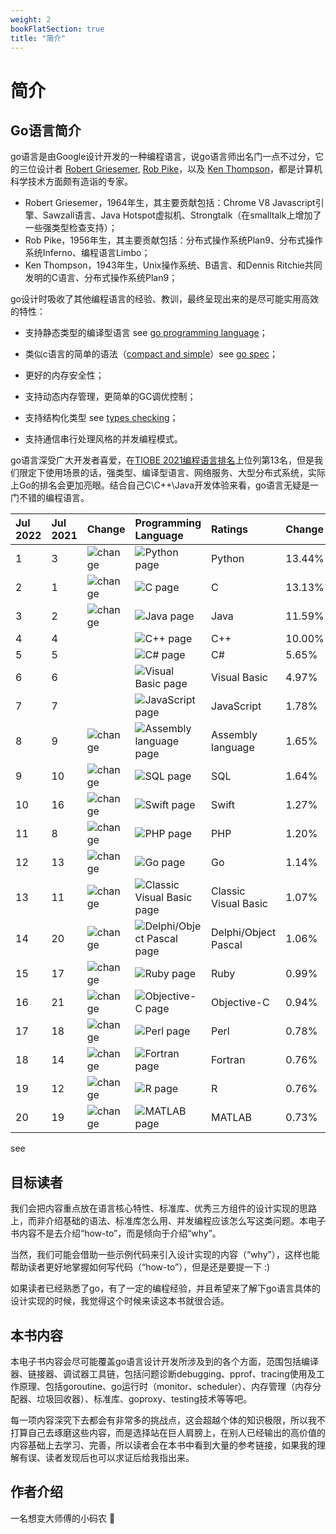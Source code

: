 ```yaml
---
weight: 2
bookFlatSection: true
title: "简介"
---
```


# 简介

## Go语言简介

go语言是由Google设计开发的一种编程语言，说go语言师出名门一点不过分，它的三位设计者 [Robert Griesemer](https://en.wikipedia.org/wiki/Robert_Griesemer_(computer_programmer)), [Rob Pike](https://en.wikipedia.org/wiki/Rob_Pike)，以及 [Ken Thompson](https://en.wikipedia.org/wiki/Ken_Thompson)，都是计算机科学技术方面颇有造诣的专家。

- Robert Griesemer，1964年生，其主要贡献包括：Chrome V8 Javascript引擎、Sawzall语言、Java Hotspot虚拟机、Strongtalk（在smalltalk上增加了一些强类型检查支持）；
- Rob Pike，1956年生，其主要贡献包括：分布式操作系统Plan9、分布式操作系统Inferno、编程语言Limbo；
- Ken Thompson，1943年生，Unix操作系统、B语言、和Dennis Ritchie共同发明的C语言、分布式操作系统Plan9；

go设计时吸收了其他编程语言的经验、教训，最终呈现出来的是尽可能实用高效的特性：

- 支持静态类型的编译型语言 see [go programming language][1]；

- 类似c语言的简单的语法（[compact and simple](https://go.dev/ref/spec#:~:text=The%20grammar%20is%20compact%20and%20simple%20to%20parse)）see [go spec][2]；

- 更好的内存安全性；

- 支持动态内存管理，更简单的GC调优控制；

- 支持结构化类型 see [types checking](https://medium.com/higher-order-functions/duck-typing-vs-structural-typing-vs-nominal-typing-e0881860bf10)；

- 支持通信串行处理风格的并发编程模式。

go语言深受广大开发者喜爱，在[TIOBE 2021编程语言排名][4]上位列第13名，但是我们限定下使用场景的话，强类型、编译型语言、网络服务、大型分布式系统，实际上Go的排名会更加亮眼。结合自己C\C++\Java开发体验来看，go语言无疑是一门不错的编程语言。

| Jul 2022 | Jul 2021 | Change                                                       | Programming Language                                         | Ratings              | Change |        |
| :------- | :------- | :----------------------------------------------------------- | :----------------------------------------------------------- | :------------------- | :----- | ------ |
| 1        | 3        | ![change](https://www.tiobe.com/wp-content/themes/tiobe/tpci/images/up.png) | ![Python page](https://www.tiobe.com/wp-content/themes/tiobe/tiobe-index/images/Python.png) | Python               | 13.44% | +2.48% |
| 2        | 1        | ![change](https://www.tiobe.com/wp-content/themes/tiobe/tpci/images/down.png) | ![C page](https://www.tiobe.com/wp-content/themes/tiobe/tiobe-index/images/C.png) | C                    | 13.13% | +1.50% |
| 3        | 2        | ![change](https://www.tiobe.com/wp-content/themes/tiobe/tpci/images/down.png) | ![Java page](https://www.tiobe.com/wp-content/themes/tiobe/tiobe-index/images/Java.png) | Java                 | 11.59% | +0.40% |
| 4        | 4        |                                                              | ![C++ page](https://www.tiobe.com/wp-content/themes/tiobe/tiobe-index/images/C__.png) | C++                  | 10.00% | +1.98% |
| 5        | 5        |                                                              | ![C# page](https://www.tiobe.com/wp-content/themes/tiobe/tiobe-index/images/C_.png) | C#                   | 5.65%  | +0.82% |
| 6        | 6        |                                                              | ![Visual Basic page](https://www.tiobe.com/wp-content/themes/tiobe/tiobe-index/images/Visual_Basic.png) | Visual Basic         | 4.97%  | +0.47% |
| 7        | 7        |                                                              | ![JavaScript page](https://www.tiobe.com/wp-content/themes/tiobe/tiobe-index/images/JavaScript.png) | JavaScript           | 1.78%  | -0.93% |
| 8        | 9        | ![change](https://www.tiobe.com/wp-content/themes/tiobe/tpci/images/up.png) | ![Assembly language page](https://www.tiobe.com/wp-content/themes/tiobe/tiobe-index/images/Assembly_language.png) | Assembly language    | 1.65%  | -0.76% |
| 9        | 10       | ![change](https://www.tiobe.com/wp-content/themes/tiobe/tpci/images/up.png) | ![SQL page](https://www.tiobe.com/wp-content/themes/tiobe/tiobe-index/images/SQL.png) | SQL                  | 1.64%  | +0.11% |
| 10       | 16       | ![change](https://www.tiobe.com/wp-content/themes/tiobe/tpci/images/upup.png) | ![Swift page](https://www.tiobe.com/wp-content/themes/tiobe/tiobe-index/images/Swift.png) | Swift                | 1.27%  | +0.20% |
| 11       | 8        | ![change](https://www.tiobe.com/wp-content/themes/tiobe/tpci/images/down.png) | ![PHP page](https://www.tiobe.com/wp-content/themes/tiobe/tiobe-index/images/PHP.png) | PHP                  | 1.20%  | -1.38% |
| 12       | 13       | ![change](https://www.tiobe.com/wp-content/themes/tiobe/tpci/images/up.png) | ![Go page](https://www.tiobe.com/wp-content/themes/tiobe/tiobe-index/images/Go.png) | Go                   | 1.14%  | -0.03% |
| 13       | 11       | ![change](https://www.tiobe.com/wp-content/themes/tiobe/tpci/images/down.png) | ![Classic Visual Basic page](https://www.tiobe.com/wp-content/themes/tiobe/tiobe-index/images/Classic_Visual_Basic.png) | Classic Visual Basic | 1.07%  | -0.32% |
| 14       | 20       | ![change](https://www.tiobe.com/wp-content/themes/tiobe/tpci/images/upup.png) | ![Delphi/Object Pascal page](https://www.tiobe.com/wp-content/themes/tiobe/tiobe-index/images/Delphi_Object_Pascal.png) | Delphi/Object Pascal | 1.06%  | +0.21% |
| 15       | 17       | ![change](https://www.tiobe.com/wp-content/themes/tiobe/tpci/images/up.png) | ![Ruby page](https://www.tiobe.com/wp-content/themes/tiobe/tiobe-index/images/Ruby.png) | Ruby                 | 0.99%  | +0.04% |
| 16       | 21       | ![change](https://www.tiobe.com/wp-content/themes/tiobe/tpci/images/upup.png) | ![Objective-C page](https://www.tiobe.com/wp-content/themes/tiobe/tiobe-index/images/Objective_C.png) | Objective-C          | 0.94%  | +0.17% |
| 17       | 18       | ![change](https://www.tiobe.com/wp-content/themes/tiobe/tpci/images/up.png) | ![Perl page](https://www.tiobe.com/wp-content/themes/tiobe/tiobe-index/images/Perl.png) | Perl                 | 0.78%  | -0.12% |
| 18       | 14       | ![change](https://www.tiobe.com/wp-content/themes/tiobe/tpci/images/downdown.png) | ![Fortran page](https://www.tiobe.com/wp-content/themes/tiobe/tiobe-index/images/Fortran.png) | Fortran              | 0.76%  | -0.36% |
| 19       | 12       | ![change](https://www.tiobe.com/wp-content/themes/tiobe/tpci/images/downdown.png) | ![R page](https://www.tiobe.com/wp-content/themes/tiobe/tiobe-index/images/R.png) | R                    | 0.76%  | -0.57% |
| 20       | 19       | ![change](https://www.tiobe.com/wp-content/themes/tiobe/tpci/images/down.png) | ![MATLAB page](https://www.tiobe.com/wp-content/themes/tiobe/tiobe-index/images/MATLAB.png) | MATLAB               | 0.73%  | -0.15% |

see

[1]: https://en.wikipedia.org/wiki/Go_(programming_language)	"Go programming language"
[2]: https://go.dev/ref/spec "go spec"
[3]: https://en.wikipedia.org/wiki/Extended_Backus%E2%80%93Naur_form	"EBNF (vs BNF)["
[4]: https://www.tiobe.com/tiobe-index	"TIOBE Index"

## 目标读者

我们会把内容重点放在语言核心特性、标准库、优秀三方组件的设计实现的思路上，而非介绍基础的语法、标准库怎么用、并发编程应该怎么写这类问题。本电子书内容不是去介绍“how-to”，而是倾向于介绍“why”。

当然，我们可能会借助一些示例代码来引入设计实现的内容（“why”），这样也能帮助读者更好地掌握如何写代码（“how-to”），但是还是要提一下 :)

如果读者已经熟悉了go，有了一定的编程经验，并且希望来了解下go语言具体的设计实现的时候，我觉得这个时候来读这本书就很合适。

## 本书内容

本电子书内容会尽可能覆盖go语言设计开发所涉及到的各个方面，范围包括编译器、链接器、调试器工具链，包括问题诊断debugging、pprof、tracing使用及工作原理、包括goroutine、go运行时（monitor、scheduler）、内存管理（内存分配器、垃圾回收器）、标准库、goproxy、testing技术等等吧。

每一项内容深究下去都会有非常多的挑战点，这会超越个体的知识极限，所以我不打算自己去琢磨这些内容，而是选择站在巨人肩膀上，在别人已经输出的高价值的内容基础上去学习、完善，所以读者会在本书中看到大量的参考链接，如果我的理解有误、读者发现后也可以求证后给我指出来。

## 作者介绍

一名想变大师傅的小码农 🥷



